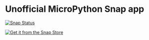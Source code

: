 # Unofficial MicroPython Snap app

[![Snap Status](https://build.snapcraft.io/badge/hjiawei/micropython-snap.svg)](https://build.snapcraft.io/user/hjiawei/micropython-snap)

[![Get it from the Snap Store](https://snapcraft.io/static/images/badges/en/snap-store-white.svg)](https://snapcraft.io/micropython)
